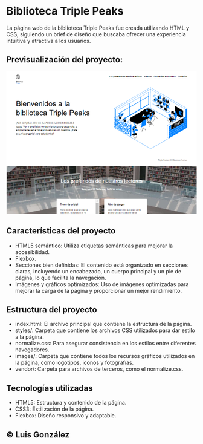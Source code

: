 # Biblioteca Triple Peaks

La página web de la biblioteca Triple Peaks fue creada utilizando HTML y CSS, siguiendo un brief de diseño que buscaba ofrecer una experiencia intuitiva y atractiva a los usuarios.

## Previsualización del proyecto:

![alt text](./images/preview.PNG)

## Características del proyecto

- HTML5 semántico: Utiliza etiquetas semánticas para mejorar la accesibilidad.
- Flexbox.
- Secciones bien definidas: El contenido está organizado en secciones claras, incluyendo un encabezado, un cuerpo principal y un pie de página, lo que facilita la navegación.
- Imágenes y gráficos optimizados: Uso de imágenes optimizadas para mejorar la carga de la página y proporcionar un mejor rendimiento.

## Estructura del proyecto

- index.html: El archivo principal que contiene la estructura de la página.
- styles/: Carpeta que contiene los archivos CSS utilizados para dar estilo a la página.
- normalize.css: Para asegurar consistencia en los estilos entre diferentes navegadores.
- images/: Carpeta que contiene todos los recursos gráficos utilizados en la página, como logotipos, iconos y fotografías.
- vendor/: Carpeta para archivos de terceros, como el normalize.css.

## Tecnologías utilizadas

- HTML5: Estructura y contenido de la página.
- CSS3: Estilización de la página.
- Flexbox: Diseño responsivo y adaptable.

## © Luis González
